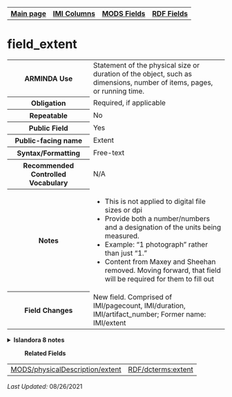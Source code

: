 <!DOCTYPE html>
<html>

<body>
<table style="width:100%">
  <tr>
    <th><a href="index.md">Main page</a></th>
	<th><a href="IMI.md">IMI Columns</a></th>
    <th><a href="MODS.md">MODS Fields</a></th>
    <th><a href="RDF.md">RDF Fields</a></th>
  </tr>
</table>

<h1>field_extent</h1>
<table>
<tr>
	<th>ARMINDA Use</th>
	<td>Statement of the physical size or duration of the object, such as dimensions, number of items, pages, or running time. </td>
</tr>
<tr>
	<th>Obligation</th>
	<td>Required, if applicable</td>
</tr>
<tr>
	<th>Repeatable</th>
	<td>No</td>
</tr>
<tr>
	<th>Public Field</th>
	<td>Yes</td>
</tr>
<tr>
	<th>Public-facing name</th>
	<td>Extent</td>
</tr>
<tr>
	<th>Syntax/Formatting</th>
	<td>Free-text</td>
</tr>
<tr>
	<th>Recommended Controlled Vocabulary</th>
	<td>N/A</td>
</tr>
<tr>
	<th>Notes</th>
	<td>
		<ul>
			<li>This is not applied to digital file sizes or dpi</li>
			<li>Provide both a number/numbers and a designation of the units being measured.</li>
			<li>Example: “1 photograph” rather than just “1.”</li>
			<li>Content from Maxey and Sheehan removed. Moving forward, that field will be required for them to fill out</li>
		</ul>
	</td>
</tr>
<tr>
	<th>Field Changes</th>
	<td>New field. Comprised of IMI/pagecount, IMI/duration, IMI/artifact_number; Former name: IMI/extent</td>
</tr>
</table>
<details>
		<summary><b>Islandora 8 notes</b></summary>
			<table>
				<tr>
					<th><i>Note</i>
					<th><i>Type of field</i>
					<th><i>Max Length/Repeatability</i>
					<th><i>Type of Item Reference/Vocabulary</i>
				</tr>
				<tr>
					<td>Default Field</td>
					<td>text (plain)</td>
					<td>255 characters/ Unlimited</td>
					<td>N/A</td>
				</tr>
			</table>
</details>
<dl>
	<dd><b>Related Fields</b></dd>
		<table>
			<td><a href="mods.physicalDescription.extent.md">MODS/physicalDescription/extent</a></td>
			<td><a href="rdf.dcterms.extent.md">RDF/dcterms:extent</a></td>
		</table>
</dl>
<p><i>Last Updated: </i></font>08/26/2021</p>
</body>
</html>